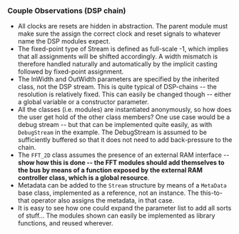 ### Couple Observations (DSP chain)

- All clocks are resets are hidden in abstraction.  The parent module must 
  make sure the assign the correct clock and reset signals to whatever name 
  the DSP modules expect.
- The fixed-point type of Stream is defined as full-scale -1, which implies 
  that all assignments will be shifted accordingly.  A width mismatch is 
  therefore handled naturally and automatically by the implicit casting 
  followed by fixed-point assignment.
- The InWidth and OutWidth parameters are specified by the inherited class, 
  not the DSP stream.  This is quite typical of DSP-chains -- the resolution 
  is relatively fixed.  This can easily be changed though -- either a global 
  variable or a constructor parameter.
- All the classes (i.e. modules) are instantiated anonymously, so how does the 
  user get hold of the other class members?  One use case would be a debug 
  stream -- but that can be implemented quite easily, as with `DebugStream`
  in the example.  The DebugStream is assumed to be sufficiently buffered so 
  that it does not need to add back-pressure to the chain.
- The `FFT_2D` class assumes the presence of an external RAM
  interface -- **show how this is done -- the FFT modules should add 
  themselves to the bus by means of a function exposed by the external RAM 
  controller class, which is a global resource**.
- Metadata can be added to the `Stream` structure by means of a 
  `MetaData` base class, implemented as a reference, not an instance.  The 
  this-to-that operator also assigns the metadata, in that case.
- It is easy to see how one could expand the parameter list to add all sorts 
  of stuff...  The modules shown can easily be implemented as library 
  functions, and reused wherever.

